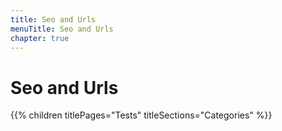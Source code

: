 ```yaml
---
title: Seo and Urls
menuTitle: Seo and Urls
chapter: true
---
```


# Seo and Urls

{{% children titlePages="Tests" titleSections="Categories" %}}
